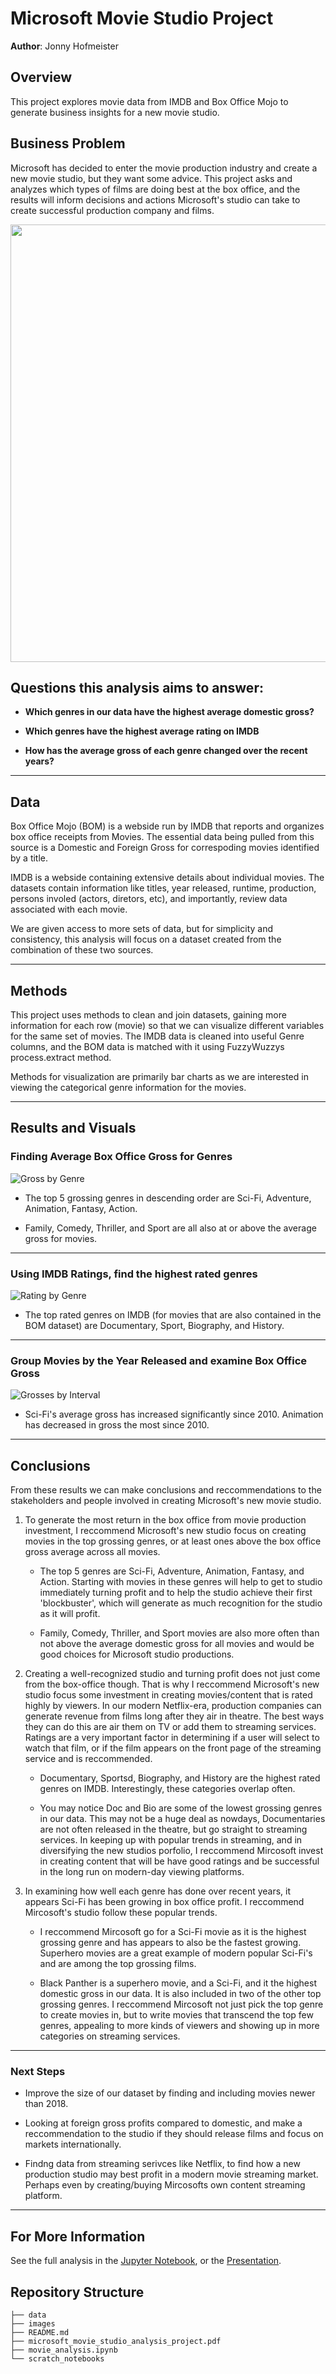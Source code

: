 # Microsoft Movie Studio Project

**Author**: Jonny Hofmeister

## Overview

This project explores movie data from IMDB and Box Office Mojo to generate business insights for a new movie studio.

## Business Problem

Microsoft has decided to enter the movie production industry and create a new movie studio, but they want some advice. This project asks and analyzes which types of films are doing best at the box office, and the results will inform decisions and actions Microsoft's studio can take to create successful production company and films.


<img src="./images/studio.jpeg" width="700"/>

## Questions this analysis aims to answer:

- **Which genres in our data have the highest average domestic gross?**

- **Which genres have the highest average rating on IMDB**

- **How has the average gross of each genre changed over the recent years?**

***

## Data

Box Office Mojo (BOM) is a webside run by IMDB that reports and organizes box office receipts from Movies. The essential data being pulled from this source is a Domestic and Foreign Gross for correspoding movies identified by a title. 

IMDB is a webside containing extensive details about individual movies. The datasets contain information like titles, year released, runtime, production, persons involed (actors, diretors, etc), and importantly, review data associated with each movie. 

We are given access to more sets of data, but for simplicity and consistency, this analysis will focus on a dataset created from the combination of these two sources.

***

## Methods

This project uses methods to clean and join datasets, gaining more information for each row (movie) so that we can visualize different variables for the same set of movies. The IMDB data is cleaned into useful Genre columns, and the BOM data is matched with it using FuzzyWuzzys process.extract method. 

Methods for visualization are primarily bar charts as we are interested in viewing the categorical genre information for the movies. 

***

## Results and Visuals

### Finding Average Box Office Gross for Genres

![Gross by Genre](./images/average_gross_genres.jpg)

- The top 5 grossing genres in descending order are Sci-Fi, Adventure, Animation, Fantasy, Action.

- Family, Comedy, Thriller, and Sport are all also at or above the average gross for movies.

****

### Using IMDB Ratings, find the highest rated genres

![Rating by Genre](./images/average_rating_genres.jpg)

- The top rated genres on IMDB (for movies that are also contained in the BOM dataset) are Documentary, Sport, Biography, and History.

***

### Group Movies by the Year Released and examine Box Office Gross

![Grosses by Interval](./images/interval_grosses.jpg)

- Sci-Fi's average gross has increased significantly since 2010. Animation has decreased in gross the most since 2010.

***

## Conclusions

From these results we can make conclusions and reccommendations to the stakeholders and people involved in creating Microsoft's new movie studio. 

1. To generate the most return in the box office from movie production investment, I reccommend Microsoft's new studio focus on creating movies in the top grossing genres, or at least ones above the box office gross average across all movies.

    - The top 5 genres are Sci-Fi, Adventure, Animation, Fantasy, and Action. Starting with movies in these genres will help to get to studio immediately turning profit and to help the studio achieve their first 'blockbuster', which will generate as much recognition for the studio as it will profit.
    
    - Family, Comedy, Thriller, and Sport movies are also more often than not above the average domestic gross for all movies and would be good choices for Microsoft studio productions.
    

2. Creating a well-recognized studio and turning profit does not just come from the box-office though. That is why I reccommend Microsoft's new studio focus some investment in creating movies/content that is rated highly by viewers. In our modern Netflix-era, production companies can generate revenue from films long after they air in theatre. The best ways they can do this are air them on TV or add them to streaming services. Ratings are a very important factor in determining if a user will select to watch that film, or if the film appears on the front page of the streaming service and is reccommended.

    - Documentary, Sportsd, Biography, and History are the highest rated genres on IMDB. Interestingly, these categories overlap often.
    
    - You may notice Doc and Bio are some of the lowest grossing genres in our data. This may not be a huge deal as nowdays, Documentaries are not often released in the theatre, but go straight to streaming services. In keeping up with popular trends in streaming, and in diversifying the new studios porfolio, I reccommend Mircosoft invest in creating content that will be have good ratings and be successful in the long run on modern-day viewing platforms. 
    
    
3. In examining how well each genre has done over recent years, it appears Sci-Fi has been growing in box office profit. I reccommend Mircosoft's studio follow these popular trends.

    - I reccommend Mircosoft go for a Sci-Fi movie as it is the highest grossing genre and has appears to also be the fastest growing. Superhero movies are a great example of modern popular Sci-Fi's and are among the top grossing films.
    
    - Black Panther is a superhero movie, and a Sci-Fi, and it the highest domestic gross in our data. It is also included in two of the other top grossing genres. I reccommend Mircosoft not just pick the top genre to create movies in, but to write movies that transcend the top few genres, appealing to more kinds of viewers and showing up in more categories on streaming services. 

***
### Next Steps

- Improve the size of our dataset by finding and including movies newer than 2018. 

- Looking at foreign gross profits compared to domestic, and make a reccommendation to the studio if they should release films and focus on markets internationally.

- Findng data from streaming serivces like Netflix, to find how a new production studio may best profit in a modern movie streaming market. Perhaps even by creating/buying Mircosofts own content streaming platform.

***
## For More Information

See the full analysis in the [Jupyter Notebook](./movie_analysis.ipynb), or the [Presentation](./microsoft_movie_studio_analysis_project.pdf).

## Repository Structure

```
├── data
├── images
├── README.md
├── microsoft_movie_studio_analysis_project.pdf
├── movie_analysis.ipynb
└── scratch_notebooks
```